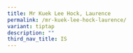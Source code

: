 ```yaml
---
title: Mr Kuek Lee Hock, Laurence
permalink: /mr-kuek-lee-hock-laurence/
variant: tiptap
description: ""
third_nav_title: IS
---
```


